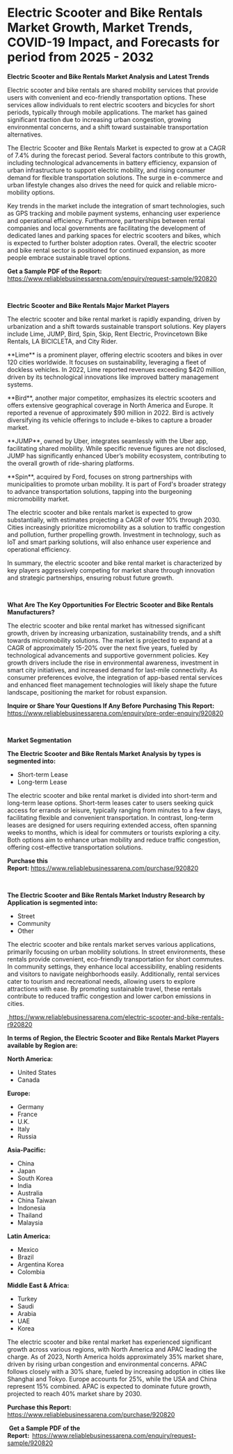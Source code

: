 <p><h1>Electric Scooter and Bike Rentals Market Growth, Market Trends, COVID-19 Impact, and Forecasts for period from 2025 - 2032</h1></p><p><strong>Electric Scooter and Bike Rentals Market Analysis and Latest Trends</strong></p>
<p><p>Electric scooter and bike rentals are shared mobility services that provide users with convenient and eco-friendly transportation options. These services allow individuals to rent electric scooters and bicycles for short periods, typically through mobile applications. The market has gained significant traction due to increasing urban congestion, growing environmental concerns, and a shift toward sustainable transportation alternatives.</p><p>The Electric Scooter and Bike Rentals Market is expected to grow at a CAGR of 7.4% during the forecast period. Several factors contribute to this growth, including technological advancements in battery efficiency, expansion of urban infrastructure to support electric mobility, and rising consumer demand for flexible transportation solutions. The surge in e-commerce and urban lifestyle changes also drives the need for quick and reliable micro-mobility options.</p><p>Key trends in the market include the integration of smart technologies, such as GPS tracking and mobile payment systems, enhancing user experience and operational efficiency. Furthermore, partnerships between rental companies and local governments are facilitating the development of dedicated lanes and parking spaces for electric scooters and bikes, which is expected to further bolster adoption rates. Overall, the electric scooter and bike rental sector is positioned for continued expansion, as more people embrace sustainable travel options.</p></p>
<p><strong>Get a Sample PDF of the Report:&nbsp;</strong> <a href="https://www.reliablebusinessarena.com/enquiry/request-sample/920820?utm_campaign=2175&utm_medium=2&utm_source=Github&utm_content=ia&utm_term=18042025&utm_id=electric-scooter-and-bike-rentals">https://www.reliablebusinessarena.com/enquiry/request-sample/920820</a></p>
<p>&nbsp;</p>
<p><strong>Electric Scooter and Bike Rentals Major Market Players</strong></p>
<p><p>The electric scooter and bike rental market is rapidly expanding, driven by urbanization and a shift towards sustainable transport solutions. Key players include Lime, JUMP, Bird, Spin, Skip, Rent Electric, Provincetown Bike Rentals, LA BICICLETA, and City Rider. </p><p>**Lime** is a prominent player, offering electric scooters and bikes in over 120 cities worldwide. It focuses on sustainability, leveraging a fleet of dockless vehicles. In 2022, Lime reported revenues exceeding $420 million, driven by its technological innovations like improved battery management systems.</p><p>**Bird**, another major competitor, emphasizes its electric scooters and offers extensive geographical coverage in North America and Europe. It reported a revenue of approximately $90 million in 2022. Bird is actively diversifying its vehicle offerings to include e-bikes to capture a broader market.</p><p>**JUMP**, owned by Uber, integrates seamlessly with the Uber app, facilitating shared mobility. While specific revenue figures are not disclosed, JUMP has significantly enhanced Uber’s mobility ecosystem, contributing to the overall growth of ride-sharing platforms.</p><p>**Spin**, acquired by Ford, focuses on strong partnerships with municipalities to promote urban mobility. It is part of Ford's broader strategy to advance transportation solutions, tapping into the burgeoning micromobility market.</p><p>The electric scooter and bike rentals market is expected to grow substantially, with estimates projecting a CAGR of over 10% through 2030. Cities increasingly prioritize micromobility as a solution to traffic congestion and pollution, further propelling growth. Investment in technology, such as IoT and smart parking solutions, will also enhance user experience and operational efficiency.</p><p>In summary, the electric scooter and bike rental market is characterized by key players aggressively competing for market share through innovation and strategic partnerships, ensuring robust future growth.</p></p>
<p>&nbsp;</p>
<p><strong>What Are The Key Opportunities For Electric Scooter and Bike Rentals Manufacturers?</strong></p>
<p><p>The electric scooter and bike rental market has witnessed significant growth, driven by increasing urbanization, sustainability trends, and a shift towards micromobility solutions. The market is projected to expand at a CAGR of approximately 15-20% over the next five years, fueled by technological advancements and supportive government policies. Key growth drivers include the rise in environmental awareness, investment in smart city initiatives, and increased demand for last-mile connectivity. As consumer preferences evolve, the integration of app-based rental services and enhanced fleet management technologies will likely shape the future landscape, positioning the market for robust expansion.</p></p>
<p><strong>Inquire or Share Your Questions If Any Before Purchasing This Report:</strong> <a href="https://www.reliablebusinessarena.com/enquiry/pre-order-enquiry/920820?utm_campaign=2175&utm_medium=2&utm_source=Github&utm_content=ia&utm_term=18042025&utm_id=electric-scooter-and-bike-rentals">https://www.reliablebusinessarena.com/enquiry/pre-order-enquiry/920820</a></p>
<p>&nbsp;</p>
<p><strong>Market Segmentation</strong></p>
<p><strong>The Electric Scooter and Bike Rentals Market Analysis by types is segmented into:</strong></p>
<p><ul><li>Short-term Lease</li><li>Long-term Lease</li></ul></p>
<p><p>The electric scooter and bike rental market is divided into short-term and long-term lease options. Short-term leases cater to users seeking quick access for errands or leisure, typically ranging from minutes to a few days, facilitating flexible and convenient transportation. In contrast, long-term leases are designed for users requiring extended access, often spanning weeks to months, which is ideal for commuters or tourists exploring a city. Both options aim to enhance urban mobility and reduce traffic congestion, offering cost-effective transportation solutions.</p></p>
<p><strong>Purchase this Report:&nbsp;</strong><a href="https://www.reliablebusinessarena.com/purchase/920820?utm_campaign=2175&utm_medium=2&utm_source=Github&utm_content=ia&utm_term=18042025&utm_id=electric-scooter-and-bike-rentals">https://www.reliablebusinessarena.com/purchase/920820</a></p>
<p>&nbsp;</p>
<p><strong>The Electric Scooter and Bike Rentals Market Industry Research by Application is segmented into:</strong></p>
<p><ul><li>Street</li><li>Community</li><li>Other</li></ul></p>
<p><p>The electric scooter and bike rentals market serves various applications, primarily focusing on urban mobility solutions. In street environments, these rentals provide convenient, eco-friendly transportation for short commutes. In community settings, they enhance local accessibility, enabling residents and visitors to navigate neighborhoods easily. Additionally, rental services cater to tourism and recreational needs, allowing users to explore attractions with ease. By promoting sustainable travel, these rentals contribute to reduced traffic congestion and lower carbon emissions in cities.</p></p>
<p><a href="https://www.reliablebusinessarena.com/electric-scooter-and-bike-rentals-r920820?utm_campaign=2175&utm_medium=2&utm_source=Github&utm_content=ia&utm_term=18042025&utm_id=electric-scooter-and-bike-rentals">&nbsp;https://www.reliablebusinessarena.com/electric-scooter-and-bike-rentals-r920820</a></p>
<p><strong>In terms of Region, the Electric Scooter and Bike Rentals Market Players available by Region are:</strong></p>
<p>
    <p> <strong> North America: </strong>
        <ul>
            <li>United States</li>
            <li>Canada</li>
        </ul>
        </p> 
    <p> <strong> Europe: </strong>
        <ul>
            <li>Germany</li>
            <li>France</li>
            <li>U.K.</li>
            <li>Italy</li>
            <li>Russia</li>
        </ul>
        </p> 
    <p> <strong> Asia-Pacific: </strong>
        <ul>
            <li>China</li>
            <li>Japan</li>
            <li>South Korea</li>
            <li>India</li>
            <li>Australia</li>
            <li>China Taiwan</li>
            <li>Indonesia</li>
            <li>Thailand</li>
            <li>Malaysia</li>
        </ul>
        </p> 
    <p> <strong> Latin America: </strong>
        <ul>
            <li>Mexico</li>
            <li>Brazil</li>
            <li>Argentina Korea</li>
            <li>Colombia</li>
        </ul>
        </p> 
    <p> <strong> Middle East & Africa: </strong>
        <ul>
            <li>Turkey</li>
            <li>Saudi</li>
            <li>Arabia</li>
            <li>UAE</li>
            <li>Korea</li>
        </ul>
    </p>
    </p>
<p><p>The electric scooter and bike rental market has experienced significant growth across various regions, with North America and APAC leading the charge. As of 2023, North America holds approximately 35% market share, driven by rising urban congestion and environmental concerns. APAC follows closely with a 30% share, fueled by increasing adoption in cities like Shanghai and Tokyo. Europe accounts for 25%, while the USA and China represent 15% combined. APAC is expected to dominate future growth, projected to reach 40% market share by 2030.</p></p>
<p><strong>Purchase this Report: </strong><a href="https://www.reliablebusinessarena.com/purchase/920820?utm_campaign=2175&utm_medium=2&utm_source=Github&utm_content=ia&utm_term=18042025&utm_id=electric-scooter-and-bike-rentals">https://www.reliablebusinessarena.com/purchase/920820</a></p>
<p>&nbsp;<strong>Get a Sample PDF of the Report:&nbsp;&nbsp;</strong><a href="https://www.reliablebusinessarena.com/enquiry/request-sample/920820?utm_campaign=2175&utm_medium=2&utm_source=Github&utm_content=ia&utm_term=18042025&utm_id=electric-scooter-and-bike-rentals">https://www.reliablebusinessarena.com/enquiry/request-sample/920820</a></p>
<p><strong></strong></p>
<p><p></p><p></p><p></p></p>